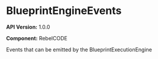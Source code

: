 # BlueprintEngineEvents

**API Version:** 1.0.0

**Component:** RebelCODE

Events that can be emitted by the BlueprintExecutionEngine

